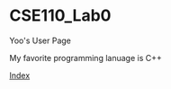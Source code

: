 # CSE110_Lab0
Yoo's User Page

My favorite programming lanuage is C++


[Index](https://wltmd153.github.io/CSE110_Lab0/)

